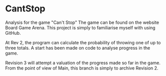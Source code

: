 # CantStop
Analysis for the game "Can't Stop"
The game can be found on the website Board Game Arena.
This project is simply to familiarise myself with using GitHub.

At Rev 2, the program can calculate the probability of throwing one of up to three totals. A start has been made on code to analyse progress in the game.

Revision 3 will attempt a valuation of the progress made so far in the game.
From the point of view of Main, this branch is simply to archive Revision 2.
